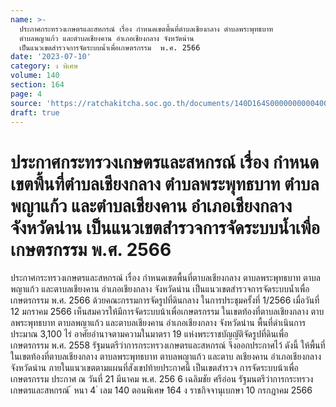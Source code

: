 ```yaml
---
name: >-
  ประกาศกระทรวงเกษตรและสหกรณ์ เรื่อง กำหนดเขตพื้นที่ตำบลเชียงกลาง ตำบลพระพุทธบาท
  ตำบลพญาแก้ว และตำบลเชียงคาน อำเภอเชียงกลาง จังหวัดน่าน
  เป็นแนวเขตสำรวจการจัดระบบน้ำเพื่อเกษตรกรรม  พ.ศ. 2566
date: '2023-07-10'
category: ง พิเศษ
volume: 140
section: 164
page: 4
source: 'https://ratchakitcha.soc.go.th/documents/140D164S0000000000400.pdf'
draft: true
---
```


# ประกาศกระทรวงเกษตรและสหกรณ์ เรื่อง กำหนดเขตพื้นที่ตำบลเชียงกลาง ตำบลพระพุทธบาท ตำบลพญาแก้ว และตำบลเชียงคาน อำเภอเชียงกลาง จังหวัดน่าน เป็นแนวเขตสำรวจการจัดระบบน้ำเพื่อเกษตรกรรม  พ.ศ. 2566

ประกาศกระทรวงเกษตรและสหกรณ์ เรื่อง กำหนดเขตพื้นที่ตาบลเชียงกลาง ตาบลพระพุทธบาท ตาบลพญาแก้ว และตาบลเชียงคาน อำเภอเชียงกลาง จังหวัดน่าน เป็นแนวเขตสำรวจการจัดระบบน้ำเพื่อเกษตรกรรม พ.ศ. 2566 ด้วยคณะกรรมการจัดรูปที่ดินกลาง ในการประชุมครั้งที่ 1/2566 เมื่อวันที่ 12 มกราคม 2566 เห็นสมควรให้มีการจัดระบบน้าเพื่อเกษตรกรรม ในเขตท้องที่ตาบลเชียงกลาง ตาบลพระพุทธบาท ตาบลพญาแก้ว และตาบลเชียงคาน อำเภอเชียงกลาง จังหวัดน่าน พื้นที่ดำเนินการประมาณ 3,100 ไร่ อาศัยอำนาจตามความในมาตรา 19 แห่งพระราชบัญญัติจัดรูปที่ดินเพื่อเกษตรกรรม พ.ศ. 2558 รัฐมนตรีว่าการกระทรวงเกษตรและสหกรณ์ จึงออกประกาศไว้ ดังนี้ ให้พื้นที่ในเขตท้องที่ตาบลเชียงกลาง ตาบลพระพุทธบาท ตาบลพญาแก้ว และตาบ ลเชียงคาน อำเภอเชียงกลาง จังหวัดน่าน ภายในแนวเขตตามแผนที่สังเขปท้ายประกาศนี้ เป็นเขตสำรวจ การจัดระบบน้าเพื่อเกษตรกรรม ประกาศ ณ วันที่ 21 มีนาคม พ.ศ. 256 6 เฉลิมชัย ศรีอ่อน รัฐมนตรีว่าการกระทรวงเกษตรและสหกรณ์ ้ หนา 4 ่ เลม 140 ตอนพิเศษ 164 ง ราชกิจจานุเบกษา 10 กรกฎาคม 2566

